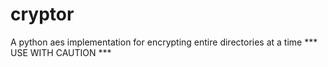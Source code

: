 # cryptor
A python aes implementation for encrypting entire directories at a time *** USE WITH CAUTION ***
